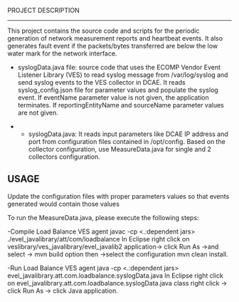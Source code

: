 
PROJECT DESCRIPTION

---
This project contains the source code and scripts for the periodic generation of network measurement reports and heartbeat events. It also generates fault event if the packets/bytes transferred are below the low water mark for the network interface. 


 - syslogData.java file: source code that uses the ECOMP Vendor Event Listener Library (VES) to read syslog message from /var/log/syslog and send syslog events to the VES collector in DCAE. It reads syslog_config.json file for parameter values and populate the syslog event. If eventName parameter value is not given, the application terminates. If reportingEntityName and sourceName parameter values are not given.


 - - syslogData.java: It reads input parameters like DCAE IP address and port from configuration files contained in /opt/config. Based on the collector configuration, use MeasureData.java for single and 2 collectors configuration.


USAGE
-----

Update the configuration files with proper parameters values so that events generated would contain those values

To run the MeasureData.java, please execute the following steps:

  -Compile Load Balance VES agent
   javac -cp <.:dependent jars> ./evel_javalibrary/att/com/loadbalance
   In Eclipse right click on veslibrary/ves_javalibrary/evel_javalib2 application-> click Run As ->and select -> mvn build option then
   ->select the configuration mvn clean install.

  -Run Load Balance VES agent
   java -cp <.:dependent jars> evel_javalibrary.att.com.loadbalance.syslogData.java
   In Eclipse right click on evel_javalibrary.att.com.loadbalance.syslogData.java class right click -> click Run As -> click Java application.


